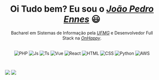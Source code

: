 <div>
  <h1 align="center">Oi Tudo bem? Eu sou o <a href="https://www.linkedin.com/in/joao-pedro-ennes/"><i>João Pedro Ennes</i></a> 😃️</h1>
  <p align="center">Bacharel em Sistemas de Informação pela <a href="https://ufmg.br/"><i>UFMG</i></a> e Desenvolvedor Full Stack na <a href="https://onhappy.com.br/"><i>OnHappy</i></a>.</h2>
</div>

<!--
<div align="center" diplay="flex">
  <a href="https://github.com/ennesjp">
    <img height="180em" src="https://github-readme-stats.vercel.app/api?username=ennesjp&count_private=true&show_icons=true&bg_color=30,000328,00458e&title_color=fff&text_color=fff&rank_icon=github"/>
    <img height="180em" src="https://github-readme-stats.vercel.app/api/top-langs/?username=ennesjp&bg_color=30,000328,00458e&title_color=fff&text_color=fff&hide_border=false&layout=compact&hide=blade"/>
    <img height="180em" src="https://github-readme-stats.vercel.app/api?username=ennesjp&hide=stars,prs,issues&count_private=true&show_icons=true&bg_color=30,1a2766,ae1b1e,fc9f32&title_color=fff&text_color=fff"/>
    <img height="180em" src="https://github-readme-stats.vercel.app/api/top-langs/?username=ennesjp&bg_color=30,1a2766,ae1b1e,fc9f32&title_color=fff&text_color=fff&hide_border=false&layout=compact"/> 
  </a>
</div>
-->

<div align="center" valign="top"><br>
  <img align="center" alt="PHP" height="30" width="40" src="https://cdn.jsdelivr.net/gh/devicons/devicon@latest/icons/php/php-original.svg">
  <img align="center" alt="Js" height="30" width="40" src="https://cdn.jsdelivr.net/gh/devicons/devicon/icons/javascript/javascript-plain.svg">
  <img align="center" alt="Ts" height="30" width="40" src="https://cdn.jsdelivr.net/gh/devicons/devicon@latest/icons/typescript/typescript-plain.svg">
  <img align="center" alt="Vue" height="30" width="40" src="https://cdn.jsdelivr.net/gh/devicons/devicon/icons/vuejs/vuejs-original.svg">
  <img align="center" alt="React" height="30" width="40" src="https://cdn.jsdelivr.net/gh/devicons/devicon/icons/react/react-original.svg">
  <img align="center" alt="HTML" height="30" width="40" src="https://cdn.jsdelivr.net/gh/devicons/devicon/icons/html5/html5-plain.svg">
  <img align="center" alt="CSS" height="30" width="40" src="https://cdn.jsdelivr.net/gh/devicons/devicon/icons/css3/css3-plain.svg">
  <img align="center" alt="Python" height="30" width="40" src="https://cdn.jsdelivr.net/gh/devicons/devicon/icons/python/python-original.svg">
  <img align="center" alt="AWS" height="30" width="40" src="https://cdn.jsdelivr.net/gh/devicons/devicon@latest/icons/amazonwebservices/amazonwebservices-original-wordmark.svg">
</div><br>

##
  
<div> 
  <a href = "mailto:joaopbennes@gmail.com"><img src="https://img.shields.io/badge/-Gmail-%23333?style=for-the-badge&logo=gmail&logoColor=white" target="_blank"></a>
  <a href="https://www.linkedin.com/in/joao-pedro-ennes" target="_blank"><img src="https://img.shields.io/badge/-LinkedIn-%230077B5?style=for-the-badge&logo=linkedin&logoColor=white" target="_blank"></a> 
</div>

<!--
Comentando cobrinha para correção futura
<div>

  <picture>
    <source media="(prefers-color-scheme: dark)" srcset="https://github.com/ennesjp/ennesjp/blob/output-dark/github-contribution-grid-snake.svg" />
    <source media="(prefers-color-scheme: light)" srcset="https://github.com/ennesjp/ennesjp/blob/output/github-contribution-grid-snake.svg" />
    <img alt="github-snake" src="https://github.com/ennesjp/ennesjp/blob/output/github-contribution-grid-snake.svg" />
  </picture>

</div>
